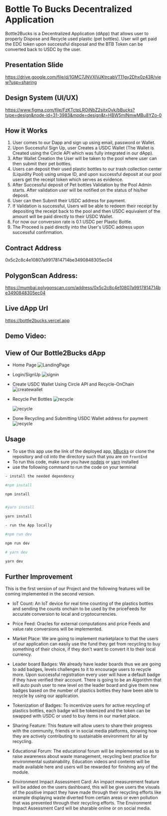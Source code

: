 # Bottle To Bucks Decentralized Application

Bottle2Bucks is a Decentralized Application (dApp) that allows user to properly Dispose and Recycle used plastic (pet bottles). User will get paid the EDC token upon successful disposal and the BTB Token can be converted back to USDC by the user.

## Presentation Slide

https://drive.google.com/file/d/1GMC7JNVXlVJKtrcabVT11gy2Dhx0z43R/view?usp=sharing

## Design System (UI/UX)

https://www.figma.com/file/FzKTctpLROiNbZ2sitxOvk/bBucks?type=design&node-id=31-3983&mode=design&t=HBW5mlNmwMBu8YZo-0

## How it Works

1. User comes to our Dapp and sign up using email, password or Wallet.
2. Upon Successful Sign Up, user Creates a USDC Wallet (The Wallet is Created using the Circle API which was fully integrated in our dApp).
3. After Wallet Creation the User will be taken to the pool where user can then submit their pet bottles.
4. Users can deposit their used plastic bottles to our trash collection center (Liquidity Pool) using unique ID, and upon successful deposit at our pool users get the receipt token which serves as evidence.
5. After Successful deposit of Pet bottles Validation by the Pool Admin starts. After validation user will be notified on the status of his/her deposit.
6. User can then Submit their USDC address for payment.
7. If Validation is successful, Users will be able to redeem their receipt by depositing the receipt back to the pool and then USDC equivalent of the amount will be paid directly to their USDC Wallet.
8. For now our conversion rate is 0.1 USDC per Plastic Bottle.
9. The Proceed is paid directly into the User's USDC address upon successful confirmation.

## Contract Address

0x5c2c8c4e10807a9917814714be3490848305ec04

## PolygonScan Address:

https://mumbai.polygonscan.com/address/0x5c2c8c4e10807a9917814714be3490848305ec04

## Live dApp Url

https://bottle2bucks.vercel.app

## Demo Video:

## View of Our Bottle2Bucks dApp

- Home Page
  ![LandingPage](./images/01.png)

- Login/SignUp
  ![signin](./images/02.png)

- Create USDC Wallet Using Circle API and Recycle-OnChain
  ![createwallet](./images/03.png)

- Recycle Pet Bottles
  ![recycle](./images/04.png)

  ![recycle](./images/05.png)

- Done Recycling and Submitting USDC Wallet address for payment
  ![recycle](./images/06.png)

## Usage

- To use this app use the link of the deployed app, [bBucks](https://bottle2bucks.vercel.app) or clone the repository and cd into the directory such that you are on `frontEnd`
- To run this code, make sure you have [nodejs](https://nodejs.org) or [yarn](https://yarnpkg.com/) installed
- use the following command to run the code on your terminal

```bash
- install the needed dependency

#npm install

npm install


#yarn install

yarn install

- run the App locally

#npm run dev

npm run dev

# yarn dev

yarn dev
```

## Further Improvement

This is the first version of our Project and the following features will be coming implemented in the second version.

- IoT Count: An IoT device for real time counting of the plastics bottles and sending the counts onchain to be used by the priceFeeds for accurate conversion to local and cryptocurrencies.

- Price Feed: Oracles for external computations and price Feeds and value rate conversions will be implemented.

- Market Place: We are going to implement marketplace to that the users of our application can easily use the fund they get from recycling to buy something of their choice, if they don't want to convert it to their local currency.

- Leader board Badges: We already have leader boards thus we are going to add badges, levels challenges to it to encourage users to recycle more.
  Upon successful registration every user will have a default badge if they have verified their account.
  There is going to be an Algorithm that will auto push user to new level on the leader board and give them new badges based on the number of plastics bottles they have been able to recycle by using our application.

- Tokenization of Badges: To incentivize users for active recycling of plastics bottles, each badge will be tokenized and the token can be swapped with USDC or used to buy items in our market place.

- Sharing Feature: This feature will allow users to share their progress with the community, friends or in social media platforms, showing how they are actively contributing to sustainable environment for all by recycling.

- Educational Forum: The educational forum will be implemented so as to raise awareness about waste management, recycling best practice for environmental sustainability. Education videos and contents will be made available here and users will be rewarded for finishing any of the module.

- Environment Impact Assessment Card: An impact measurement feature will be added on the users dashboard, this will be give users the visuals of the positive impact they have made through their recycling efforts like example displaying waste diverted from certain areas or even pollution that was prevented through their recycling efforts. The Environment Impact Assessment Card will be sharable online or on social media.

